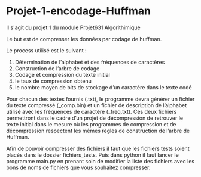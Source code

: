 # Projet-1-encodage-Huffman
Il s'agit du projet 1 du module Projet631 Algorithimique

Le but est de compresser les données par codage de huffman.

Le process utilisé est le suivant :
1. Détermination de l’alphabet et des fréquences de caractères
2. Construction de l’arbre de codage
3. Codage et compression du texte initial
4. le taux de compression obtenu
5. le nombre moyen de bits de stockage d’un caractère dans le texte codé

Pour chacun des textes fournis (<nom>.txt), le programme devra générer un fichier du texte
compressé (<nom>_comp.bin) et un fichier de description de l’alphabet utilisé avec les fréquences
de caractère (<nom>_freq.txt). 
Ces deux fichiers permettront dans le cadre d’un projet de décompression de retrouver le texte initial
dans le mesure où les programmes de compression et de décompression respectent les mêmes règles
de construction de l’arbre de Huffman.


Afin de pouvoir compresser des fichiers il faut que les fichiers tests soient placés dans le dossier fichiers_tests.
Puis dans python il faut lancer le programme main.py en prenant soin de modifier la liste des fichiers avec les bons de noms de fichiers que vous souhaitez compresser. 
